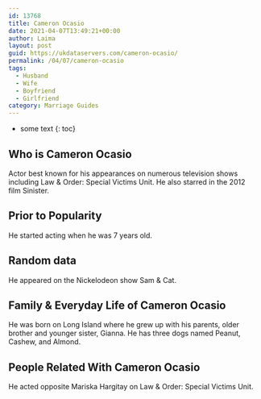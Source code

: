 ```yaml
---
id: 13768
title: Cameron Ocasio
date: 2021-04-07T13:49:21+00:00
author: Laima
layout: post
guid: https://ukdataservers.com/cameron-ocasio/
permalink: /04/07/cameron-ocasio
tags:
  - Husband
  - Wife
  - Boyfriend
  - Girlfriend
category: Marriage Guides
---
```


* some text
{: toc}


## Who is Cameron Ocasio
                  
                  
                  
Actor best known for his appearances on numerous television shows including Law & Order: Special Victims Unit. He also starred in the 2012 film Sinister.
                  
              
            
              
            
                
                
                
## Prior to Popularity
                  
                  
                  
He started acting when he was 7 years old.
                  
              
            
              
            
                
                
                
## Random data
                  
                  
                  
He appeared on the Nickelodeon show Sam & Cat. 
                  
              
            
              
            
                
                
                
## Family & Everyday Life of Cameron Ocasio
                  
                  
                  
He was born on Long Island where he grew up with his parents, older brother and younger sister, Gianna. He has three dogs named Peanut, Cashew, and Almond.
                  
              
            
              
            
                
                
                
## People Related With Cameron Ocasio
                  
                  
                  
He acted opposite Mariska Hargitay on Law & Order: Special Victims Unit. 
                  
              
            
              
            
                
              
            
              
              
            
            
              
            
          
          
          